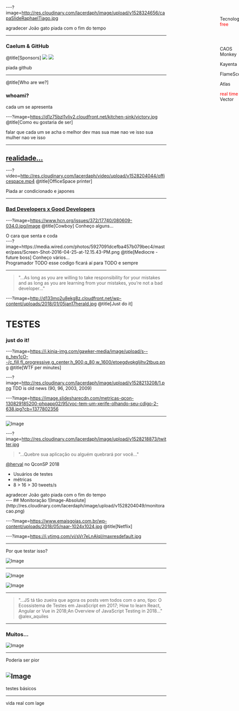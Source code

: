---?image=http://res.cloudinary.com/lacerdaph/image/upload/v1528324656/capaSlideRaphaelTiago.jpg

<aside class="notes">
	agradecer João gato
	piada com o fim do tempo
</aside>

---
 ### Caelum & GitHub

@title[Sponsors]
<img style="max-width: 10em; max-height: 8em;" src="https://encrypted-tbn0.gstatic.com/images?q=tbn:ANd9GcTCeaNeLAALdFIUDLmwTJB-0nGiNJaBQmcaZrii63JbVpWQgIL1"/>
<img style="max-width: 10em; max-height: 8em;" src="http://res.cloudinary.com/lacerdaph/image/upload/v1528212612/microsoft-80658_960_720.png"/>
<aside class="notes">
	piada github
</aside>

---
@title[Who are we?]
### whoami?

<aside class="notes">
	cada um se apresenta
</aside>

---?image=https://d1z75bzl1vljy2.cloudfront.net/kitchen-sink/victory.jpg
@title[Como eu gostaria de ser]

<aside class="notes">
	falar que cada um se acha o melhor dev
    mas sua mae nao ve isso
    sua mulher nao ve isso
</aside>

---
## [realidade...](https://code.energy/misconceptions-about-programmers/)

---?video=http://res.cloudinary.com/lacerdaph/video/upload/v1528204044/officespace.mp4
@title[OfficeSpace printer]

<aside class="notes">
	Piada ar condicionado e japones
</aside>

---
### [Bad Developers x Good Developers](https://medium.com/@CodementorIO/good-developers-vs-bad-developers-fe9d2d6b582b)

---?image=https://www.hcn.org/issues/372/17740/080609-034.0.jpg/image
@title[Cowboy]
Conheço alguns...

<aside class="notes">
	O cara que senta e coda
</aside>
---?image=https://media.wired.com/photos/5927091dcefba457b079bec4/master/pass/Screen-Shot-2016-04-25-at-12.15.43-PM.png
@title[Mediocre - future boss]
Conheço vários...
<aside class="notes">
	Programador TODO
	esse codigo ficará aí para TODO e sempre
</aside>


---
> "...As long as you are willing to take responsibility for your mistakes and as long as you are learning from your mistakes, you’re not a bad developer..."

---?image=http://d133mo2u8ekg8z.cloudfront.net/wp-content/uploads/2018/01/05jan17herald.jpg
@title[Just do it]
# TESTES
### just do it!

---?image=https://i.kinja-img.com/gawker-media/image/upload/s--p_hev1cO--/c_fill,fl_progressive,g_center,h_900,q_80,w_1600/etoegdvqkgljihv2tbuq.png
@title[WTF per minutes]


---?image=http://res.cloudinary.com/lacerdaph/image/upload/v1528213208/1.png
TDD is old news (90, 96, 2003, 2009)

---?image=https://image.slidesharecdn.com/metricas-qcon-130829185200-phpapp02/95/voc-tem-um-xerife-olhando-seu-cdigo-2-638.jpg?cb=1377802356

---

![Image](https://camo.githubusercontent.com/0b6fa6fded52f8eaf752f4ec0edb413f61ae9e46/687474703a2f2f7777772e667265656c6f676f766563746f72732e6e65742f77702d636f6e74656e742f75706c6f6164732f323031332f30362f737461636b6f766572666c6f775f6c6f676f2e6a7067)

---?image=http://res.cloudinary.com/lacerdaph/image/upload/v1528218873/twitter.jpg

> "...Quebre sua aplicação ou alguém quebrará por você..."

[@herval](https://qconsp.com/sp2018/presentation/stress-testing-como-servico) no QconSP 2018

* Usuários de testes
* métricas
* 8 > 16 > 30 tweets/s

<aside class="notes">
	agradecer João gato
	piada com o fim do tempo
</aside>
---
## Monitoração
![Image-Absolute](http://res.cloudinary.com/lacerdaph/image/upload/v1528204049/monitoracao.png)

---?image=https://www.emaisgoias.com.br/wp-content/uploads/2018/05/naar-1024x1024.jpg
@title[Netflix]

<div style="position: fixed; top: 100px; left: -300px;">
	<span style="color:red; ">
		Monitoração
	</span>
	 de tudo
</div>

<div style="position: fixed; top: 180px; left: -300px;">
<p>1M r/s</p>

<p>100M h/streaming</p>

<p>10M dispositivos</p>

<p><span style="color:red; ">160B eventos</span> por dia</p>
</div>


<div style="position: fixed; top: 100px; left: 900px;">
Tecnologias
<span style="color:red; ">
	free
</span>
</div>

<div style="position: fixed; top: 180px; left: 900px;">
<p>CAOS Monkey</p>

<p>Kayenta</p>

<p>FlameScope</p>

<p>Atlas</p>

<p><span style="color:red; ">real time</span> Vector</p>
</div>

---?image=https://i.ytimg.com/vi/sVr7eLnAIqI/maxresdefault.jpg

---
Por que testar isso?

![Image](http://res.cloudinary.com/lacerdaph/image/upload/v1528213717/js-callbacks.gif)

---

![Image](https://encrypted-tbn0.gstatic.com/images?q=tbn:ANd9GcSKjw7mgz5nJM7kvcG_UUYv_HKu6Qo23QWc0YGO3CoiLcXgqa_e)

![Image](https://encrypted-tbn0.gstatic.com/images?q=tbn:ANd9GcTwchoqjcvty9P_YuYnQxgWdJ1aJp_ce5TeOopVQz6AzdqSJhnI)

---

> "...JS tá tão zueira que agora os posts vem todos com o ano, tipo: O Ecossistema de Testes em JavaScript em 2017; How to learn React, Angular or Vue in 2018;An Overview of JavaScript Testing in 2018..." @alex_aquiles

---
### Muitos...

![Image](http://res.cloudinary.com/lacerdaph/image/upload/v1528213902/frameworks.png)

---
Poderia ser pior

![Image](http://res.cloudinary.com/lacerdaph/image/upload/v1528218359/php.jpg)
---

testes básicos

---

vida real com lage